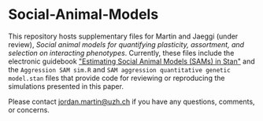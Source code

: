 # Social-Animal-Models
This repository hosts supplementary files for Martin and Jaeggi (under review), *Social animal models for quantifying 
plasticity, assortment, and selection on interacting phenotypes*. Currently, these files include the electronic guidebook ["Estimating Social Animal Models (SAMs) in Stan"](https://jordan-scott-martin.github.io/Social-Animal-Models/) and the `Aggression SAM sim.R` and `SAM aggression quantitative genetic model.stan` files that provide code for reviewing or reproducing the simulations presented in this paper. 

Please contact jordan.martin@uzh.ch if you have any questions, comments, or concerns.
